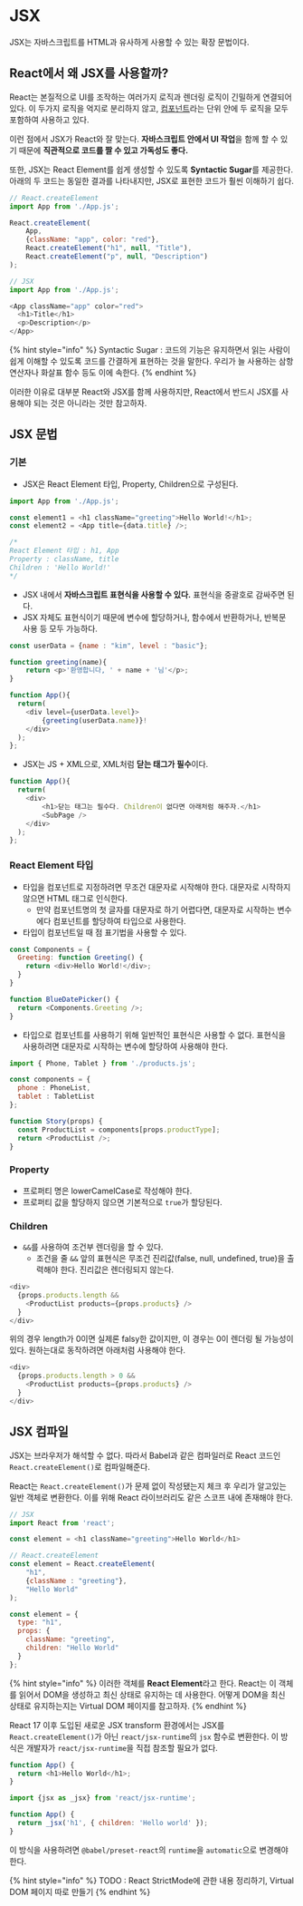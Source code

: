 # JSX

JSX는 자바스크립트를 HTML과 유사하게 사용할 수 있는 확장 문법이다.

## React에서 왜 JSX를 사용할까?

React는 본질적으로 UI를 조작하는 여러가지 로직과 렌더링 로직이 긴밀하게 연결되어 있다. 이 두가지 로직을 억지로 분리하지 않고, [컴포넌트](../week1/react.md#component)라는 단위 안에 두 로직을 모두 포함하여 사용하고 있다.

이런 점에서 JSX가 React와 잘 맞는다. **자바스크립트 안에서 UI 작업**을 함께 할 수 있기 때문에 **직관적으로 코드를 짤 수 있고 가독성도 좋다.**

또한, JSX는 React Element를 쉽게 생성할 수 있도록 **Syntactic Sugar**를 제공한다. 아래의 두 코드는 동일한 결과를 나타내지만, JSX로 표현한 코드가 훨씬 이해하기 쉽다.

```js
// React.createElement
import App from './App.js';

React.createElement(
    App, 
    {className: "app", color: "red"}, 
    React.createElement("h1", null, "Title"), 
    React.createElement("p", null, "Description")
);
```

```js
// JSX
import App from './App.js';

<App className="app" color="red">
  <h1>Title</h1>
  <p>Description</p>
</App>
```

{% hint style="info" %}
Syntactic Sugar : 코드의 기능은 유지하면서 읽는 사람이 쉽게 이해할 수 있도록 코드를 간결하게 표현하는 것을 말한다. 우리가 늘 사용하는 삼항 연산자나 화살표 함수 등도 이에 속한다.
{% endhint %}

이러한 이유로 대부분 React와 JSX를 함께 사용하지만, React에서 반드시 JSX를 사용해야 되는 것은 아니라는 것만 참고하자.

## JSX 문법

### 기본

* JSX은 React Element 타입, Property, Children으로 구성된다.

```js
import App from './App.js';

const element1 = <h1 className="greeting">Hello World!</h1>;
const element2 = <App title={data.title} />;

/*
React Element 타입 : h1, App
Property : className, title
Children : 'Hello World!'
*/
```

* JSX 내에서 **자바스크립트 표현식을 사용할 수 있다.** 표현식을 중괄호로 감싸주면 된다.
* JSX 자체도 표현식이기 때문에 변수에 할당하거나, 함수에서 반환하거나, 반복문 사용 등 모두 가능하다.

```js
const userData = {name : "kim", level : "basic"};

function greeting(name){
    return <p>'환영합니다, ' + name + '님'</p>;
}

function App(){
  return(
    <div level={userData.level}>
        {greeting(userData.name)}!
    </div>
  );
};
```

* JSX는 JS + XML으로, XML처럼 **닫는 태그가 필수**이다.

```js
function App(){
  return(
    <div>
        <h1>닫는 태그는 필수다. Children이 없다면 아래처럼 해주자.</h1>
        <SubPage />
    </div>
  );
};
```

### React Element 타입

* 타입을 컴포넌트로 지정하려면 무조건 대문자로 시작해야 한다. 대문자로 시작하지 않으면 HTML 태그로 인식한다.
  * 만약 컴포넌트명의 첫 글자를 대문자로 하기 어렵다면, 대문자로 시작하는 변수에다 컴포넌트를 할당하여 타입으로 사용한다.
* 타입이 컴포넌트일 때 점 표기법을 사용할 수 있다.

```js
const Components = {
  Greeting: function Greeting() {
    return <div>Hello World!</div>;
  }
}

function BlueDatePicker() {
  return <Components.Greeting />;
}
```

* 타입으로 컴포넌트를 사용하기 위해 일반적인 표현식은 사용할 수 없다. 표현식을 사용하려면 대문자로 시작하는 변수에 할당하여 사용해야 한다.

```js
import { Phone, Tablet } from './products.js';

const components = {
  phone : PhoneList,
  tablet : TabletList
};

function Story(props) {
  const ProductList = components[props.productType];
  return <ProductList />;
}
```

### Property

* 프로퍼티 명은 lowerCamelCase로 작성해야 한다.
* 프로퍼티 값을 할당하지 않으면 기본적으로 `true`가 할당된다.

### Children

* `&&`를 사용하여 조건부 렌더링을 할 수 있다.
  * 조건을 줄 `&&` 앞의 표현식은 무조건 진리값(false, null, undefined, true)을 출력해야 한다. 진리값은 렌더링되지 않는다.

```js
<div>
  {props.products.length &&
    <ProductList products={props.products} />
  }
</div>
```

위의 경우 length가 0이면 실제론 falsy한 값이지만, 이 경우는 0이 렌더링 될 가능성이 있다. 원하는대로 동작하려면 아래처럼 사용해야 한다.

```js
<div>
  {props.products.length > 0 &&
    <ProductList products={props.products} />
  }
</div>
```

## JSX 컴파일

JSX는 브라우저가 해석할 수 없다. 따라서 Babel과 같은 컴파일러로 React 코드인 `React.createElement()`로 컴파일해준다.

React는 `React.createElement()`가 문제 없이 작성됐는지 체크 후 우리가 알고있는 일반 객체로 변환한다. 이를 위해 React 라이브러리도 같은 스코프 내에 존재해야 한다.

```js
// JSX
import React from 'react';

const element = <h1 className="greeting">Hello World</h1>
```

```js
// React.createElement
const element = React.createElement(
    "h1", 
    {className : "greeting"}, 
    "Hello World"
);
```

```js
const element = {
  type: "h1",
  props: {
    className: "greeting",
    children: "Hello World"
  }
};
```

{% hint style="info" %}
이러한 객체를 **React Element**라고 한다. React는 이 객체를 읽어서 DOM을 생성하고 최신 상태로 유지하는 데 사용한다. 어떻게 DOM을 최신 상태로 유지하는지는 Virtual DOM 페이지를 참고하자.
{% endhint %}

React 17 이후 도입된 새로운 JSX transform 환경에서는 JSX를 `React.createElement()`가 아닌 `react/jsx-runtime`의 `jsx` 함수로 변환한다. 이 방식은 개발자가 `react/jsx-runtime`을 직접 참조할 필요가 없다.

```js
function App() {
  return <h1>Hello World</h1>;
}
```

```js
import {jsx as _jsx} from 'react/jsx-runtime';

function App() {
  return _jsx('h1', { children: 'Hello world' });
}
```

이 방식을 사용하려면 `@babel/preset-react`의 `runtime`을 `automatic`으로 변경해야 한다.

{% hint style="info" %}
TODO : React StrictMode에 관한 내용 정리하기, Virtual DOM 페이지 따로 만들기
{% endhint %}
